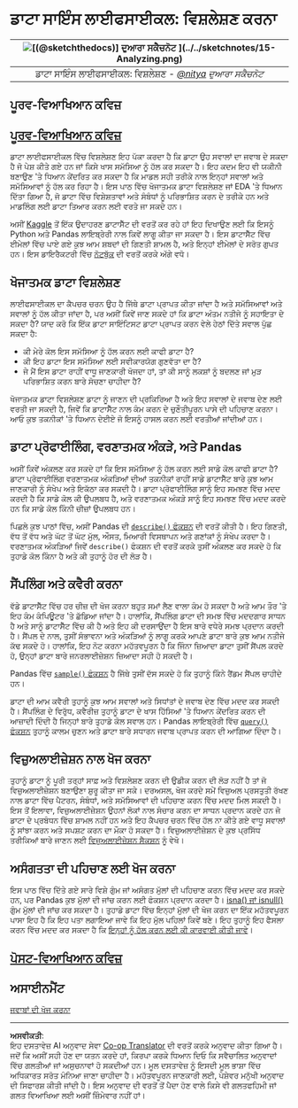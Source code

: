 <!--
CO_OP_TRANSLATOR_METADATA:
{
  "original_hash": "a167aa0bfb1c46ece1b3d21ae939cc0d",
  "translation_date": "2025-09-04T17:21:27+00:00",
  "source_file": "4-Data-Science-Lifecycle/15-analyzing/README.md",
  "language_code": "pa"
}
-->
# ਡਾਟਾ ਸਾਇੰਸ ਲਾਈਫਸਾਈਕਲ: ਵਿਸ਼ਲੇਸ਼ਣ ਕਰਨਾ

|![ [(@sketchthedocs)] ਦੁਆਰਾ ਸਕੈਚਨੋਟ](https://sketchthedocs.dev) ](../../sketchnotes/15-Analyzing.png)|
|:---:|
| ਡਾਟਾ ਸਾਇੰਸ ਲਾਈਫਸਾਈਕਲ: ਵਿਸ਼ਲੇਸ਼ਣ - _[@nitya](https://twitter.com/nitya) ਦੁਆਰਾ ਸਕੈਚਨੋਟ_ |

## ਪੂਰਵ-ਵਿਆਖਿਆਨ ਕਵਿਜ਼

## [ਪੂਰਵ-ਵਿਆਖਿਆਨ ਕਵਿਜ਼](https://purple-hill-04aebfb03.1.azurestaticapps.net/quiz/28)

ਡਾਟਾ ਲਾਈਫਸਾਈਕਲ ਵਿੱਚ ਵਿਸ਼ਲੇਸ਼ਣ ਇਹ ਪੱਕਾ ਕਰਦਾ ਹੈ ਕਿ ਡਾਟਾ ਉਹ ਸਵਾਲਾਂ ਦਾ ਜਵਾਬ ਦੇ ਸਕਦਾ ਹੈ ਜੋ ਪੇਸ਼ ਕੀਤੇ ਗਏ ਹਨ ਜਾਂ ਕਿਸੇ ਖਾਸ ਸਮੱਸਿਆ ਨੂੰ ਹੱਲ ਕਰ ਸਕਦਾ ਹੈ। ਇਹ ਕਦਮ ਇਹ ਵੀ ਯਕੀਨੀ ਬਣਾਉਣ 'ਤੇ ਧਿਆਨ ਕੇਂਦਰਿਤ ਕਰ ਸਕਦਾ ਹੈ ਕਿ ਮਾਡਲ ਸਹੀ ਤਰੀਕੇ ਨਾਲ ਇਨ੍ਹਾਂ ਸਵਾਲਾਂ ਅਤੇ ਸਮੱਸਿਆਵਾਂ ਨੂੰ ਹੱਲ ਕਰ ਰਿਹਾ ਹੈ। ਇਸ ਪਾਠ ਵਿੱਚ ਖੋਜਾਤਮਕ ਡਾਟਾ ਵਿਸ਼ਲੇਸ਼ਣ ਜਾਂ EDA 'ਤੇ ਧਿਆਨ ਦਿੱਤਾ ਗਿਆ ਹੈ, ਜੋ ਡਾਟਾ ਵਿੱਚ ਵਿਸ਼ੇਸ਼ਤਾਵਾਂ ਅਤੇ ਸੰਬੰਧਾਂ ਨੂੰ ਪਰਿਭਾਸ਼ਿਤ ਕਰਨ ਦੇ ਤਰੀਕੇ ਹਨ ਅਤੇ ਮਾਡਲਿੰਗ ਲਈ ਡਾਟਾ ਤਿਆਰ ਕਰਨ ਲਈ ਵਰਤੇ ਜਾ ਸਕਦੇ ਹਨ।

ਅਸੀਂ [Kaggle](https://www.kaggle.com/balaka18/email-spam-classification-dataset-csv/version/1) ਤੋਂ ਇੱਕ ਉਦਾਹਰਣ ਡਾਟਾਸੈੱਟ ਦੀ ਵਰਤੋਂ ਕਰ ਰਹੇ ਹਾਂ ਇਹ ਦਿਖਾਉਣ ਲਈ ਕਿ ਇਸਨੂੰ Python ਅਤੇ Pandas ਲਾਇਬ੍ਰੇਰੀ ਨਾਲ ਕਿਵੇਂ ਲਾਗੂ ਕੀਤਾ ਜਾ ਸਕਦਾ ਹੈ। ਇਸ ਡਾਟਾਸੈੱਟ ਵਿੱਚ ਈਮੇਲਾਂ ਵਿੱਚ ਪਾਏ ਗਏ ਕੁਝ ਆਮ ਸ਼ਬਦਾਂ ਦੀ ਗਿਣਤੀ ਸ਼ਾਮਲ ਹੈ, ਅਤੇ ਇਨ੍ਹਾਂ ਈਮੇਲਾਂ ਦੇ ਸਰੋਤ ਗੁਪਤ ਹਨ। ਇਸ ਡਾਇਰੈਕਟਰੀ ਵਿੱਚ [ਨੋਟਬੁੱਕ](notebook.ipynb) ਦੀ ਵਰਤੋਂ ਕਰਕੇ ਅੱਗੇ ਵਧੋ।

## ਖੋਜਾਤਮਕ ਡਾਟਾ ਵਿਸ਼ਲੇਸ਼ਣ

ਲਾਈਫਸਾਈਕਲ ਦਾ ਕੈਪਚਰ ਚਰਨ ਉਹ ਹੈ ਜਿੱਥੇ ਡਾਟਾ ਪ੍ਰਾਪਤ ਕੀਤਾ ਜਾਂਦਾ ਹੈ ਅਤੇ ਸਮੱਸਿਆਵਾਂ ਅਤੇ ਸਵਾਲਾਂ ਨੂੰ ਹੱਲ ਕੀਤਾ ਜਾਂਦਾ ਹੈ, ਪਰ ਅਸੀਂ ਕਿਵੇਂ ਜਾਣ ਸਕਦੇ ਹਾਂ ਕਿ ਡਾਟਾ ਅੰਤਮ ਨਤੀਜੇ ਨੂੰ ਸਹਾਇਤਾ ਦੇ ਸਕਦਾ ਹੈ? ਯਾਦ ਕਰੋ ਕਿ ਇੱਕ ਡਾਟਾ ਸਾਇੰਟਿਸਟ ਡਾਟਾ ਪ੍ਰਾਪਤ ਕਰਨ ਵੇਲੇ ਹੇਠਾਂ ਦਿੱਤੇ ਸਵਾਲ ਪੁੱਛ ਸਕਦਾ ਹੈ:
- ਕੀ ਮੇਰੇ ਕੋਲ ਇਸ ਸਮੱਸਿਆ ਨੂੰ ਹੱਲ ਕਰਨ ਲਈ ਕਾਫੀ ਡਾਟਾ ਹੈ?
- ਕੀ ਇਹ ਡਾਟਾ ਇਸ ਸਮੱਸਿਆ ਲਈ ਸਵੀਕਾਰਯੋਗ ਗੁਣਵੱਤਾ ਦਾ ਹੈ?
- ਜੇ ਮੈਂ ਇਸ ਡਾਟਾ ਰਾਹੀਂ ਵਾਧੂ ਜਾਣਕਾਰੀ ਖੋਜਦਾ ਹਾਂ, ਤਾਂ ਕੀ ਸਾਨੂੰ ਲਕਸ਼ਾਂ ਨੂੰ ਬਦਲਣ ਜਾਂ ਮੁੜ ਪਰਿਭਾਸ਼ਿਤ ਕਰਨ ਬਾਰੇ ਸੋਚਣਾ ਚਾਹੀਦਾ ਹੈ?

ਖੋਜਾਤਮਕ ਡਾਟਾ ਵਿਸ਼ਲੇਸ਼ਣ ਡਾਟਾ ਨੂੰ ਜਾਣਨ ਦੀ ਪ੍ਰਕਿਰਿਆ ਹੈ ਅਤੇ ਇਹ ਸਵਾਲਾਂ ਦੇ ਜਵਾਬ ਦੇਣ ਲਈ ਵਰਤੀ ਜਾ ਸਕਦੀ ਹੈ, ਜਿਵੇਂ ਕਿ ਡਾਟਾਸੈੱਟ ਨਾਲ ਕੰਮ ਕਰਨ ਦੇ ਚੁਣੌਤੀਪੂਰਨ ਪਾਸੇ ਦੀ ਪਹਿਚਾਣ ਕਰਨਾ। ਆਓ ਕੁਝ ਤਕਨੀਕਾਂ 'ਤੇ ਧਿਆਨ ਦੇਈਏ ਜੋ ਇਸਨੂੰ ਹਾਸਲ ਕਰਨ ਲਈ ਵਰਤੀਆਂ ਜਾਂਦੀਆਂ ਹਨ।

## ਡਾਟਾ ਪ੍ਰੋਫਾਈਲਿੰਗ, ਵਰਣਾਤਮਕ ਅੰਕੜੇ, ਅਤੇ Pandas
ਅਸੀਂ ਕਿਵੇਂ ਅੰਕਲਣ ਕਰ ਸਕਦੇ ਹਾਂ ਕਿ ਇਸ ਸਮੱਸਿਆ ਨੂੰ ਹੱਲ ਕਰਨ ਲਈ ਸਾਡੇ ਕੋਲ ਕਾਫੀ ਡਾਟਾ ਹੈ? ਡਾਟਾ ਪ੍ਰੋਫਾਈਲਿੰਗ ਵਰਣਾਤਮਕ ਅੰਕੜਿਆਂ ਦੀਆਂ ਤਕਨੀਕਾਂ ਰਾਹੀਂ ਸਾਡੇ ਡਾਟਾਸੈੱਟ ਬਾਰੇ ਕੁਝ ਆਮ ਜਾਣਕਾਰੀ ਨੂੰ ਸੰਖੇਪ ਅਤੇ ਇਕੱਠਾ ਕਰ ਸਕਦੀ ਹੈ। ਡਾਟਾ ਪ੍ਰੋਫਾਈਲਿੰਗ ਸਾਨੂੰ ਇਹ ਸਮਝਣ ਵਿੱਚ ਮਦਦ ਕਰਦੀ ਹੈ ਕਿ ਸਾਡੇ ਕੋਲ ਕੀ ਉਪਲਬਧ ਹੈ, ਅਤੇ ਵਰਣਾਤਮਕ ਅੰਕੜੇ ਸਾਨੂੰ ਇਹ ਸਮਝਣ ਵਿੱਚ ਮਦਦ ਕਰਦੇ ਹਨ ਕਿ ਸਾਡੇ ਕੋਲ ਕਿੰਨੀ ਚੀਜ਼ਾਂ ਉਪਲਬਧ ਹਨ।

ਪਿਛਲੇ ਕੁਝ ਪਾਠਾਂ ਵਿੱਚ, ਅਸੀਂ Pandas ਦੀ [`describe()` ਫੰਕਸ਼ਨ](https://pandas.pydata.org/pandas-docs/stable/reference/api/pandas.DataFrame.describe.html) ਦੀ ਵਰਤੋਂ ਕੀਤੀ ਹੈ। ਇਹ ਗਿਣਤੀ, ਵੱਧ ਤੋਂ ਵੱਧ ਅਤੇ ਘੱਟ ਤੋਂ ਘੱਟ ਮੁੱਲ, ਔਸਤ, ਮਿਆਰੀ ਵਿਸਥਾਪਨ ਅਤੇ ਗਣਾਂਕਾਂ ਨੂੰ ਸੰਖੇਪ ਕਰਦਾ ਹੈ। ਵਰਣਾਤਮਕ ਅੰਕੜਿਆਂ ਜਿਵੇਂ `describe()` ਫੰਕਸ਼ਨ ਦੀ ਵਰਤੋਂ ਕਰਕੇ ਤੁਸੀਂ ਅੰਕਲਣ ਕਰ ਸਕਦੇ ਹੋ ਕਿ ਤੁਹਾਡੇ ਕੋਲ ਕਿੰਨਾ ਹੈ ਅਤੇ ਕੀ ਤੁਹਾਨੂੰ ਹੋਰ ਦੀ ਲੋੜ ਹੈ।

## ਸੈਂਪਲਿੰਗ ਅਤੇ ਕਵੈਰੀ ਕਰਨਾ
ਵੱਡੇ ਡਾਟਾਸੈੱਟ ਵਿੱਚ ਹਰ ਚੀਜ਼ ਦੀ ਖੋਜ ਕਰਨਾ ਬਹੁਤ ਸਮਾਂ ਲੈਣ ਵਾਲਾ ਕੰਮ ਹੋ ਸਕਦਾ ਹੈ ਅਤੇ ਆਮ ਤੌਰ 'ਤੇ ਇਹ ਕੰਮ ਕੰਪਿਊਟਰ 'ਤੇ ਛੱਡਿਆ ਜਾਂਦਾ ਹੈ। ਹਾਲਾਂਕਿ, ਸੈਂਪਲਿੰਗ ਡਾਟਾ ਦੀ ਸਮਝ ਵਿੱਚ ਮਦਦਗਾਰ ਸਾਧਨ ਹੈ ਅਤੇ ਸਾਨੂੰ ਡਾਟਾਸੈੱਟ ਵਿੱਚ ਕੀ ਹੈ ਅਤੇ ਇਹ ਕੀ ਦਰਸਾਉਂਦਾ ਹੈ ਇਸ ਬਾਰੇ ਵਧੇਰੇ ਸਮਝ ਪ੍ਰਦਾਨ ਕਰਦੀ ਹੈ। ਸੈਂਪਲ ਦੇ ਨਾਲ, ਤੁਸੀਂ ਸੰਭਾਵਨਾ ਅਤੇ ਅੰਕੜਿਆਂ ਨੂੰ ਲਾਗੂ ਕਰਕੇ ਆਪਣੇ ਡਾਟਾ ਬਾਰੇ ਕੁਝ ਆਮ ਨਤੀਜੇ ਕੱਢ ਸਕਦੇ ਹੋ। ਹਾਲਾਂਕਿ, ਇਹ ਨੋਟ ਕਰਨਾ ਮਹੱਤਵਪੂਰਨ ਹੈ ਕਿ ਜਿੰਨਾ ਜ਼ਿਆਦਾ ਡਾਟਾ ਤੁਸੀਂ ਸੈਂਪਲ ਕਰਦੇ ਹੋ, ਉਨ੍ਹਾਂ ਡਾਟਾ ਬਾਰੇ ਜਨਰਲਾਈਜ਼ੇਸ਼ਨ ਜ਼ਿਆਦਾ ਸਹੀ ਹੋ ਸਕਦੀ ਹੈ।

Pandas ਵਿੱਚ [`sample()` ਫੰਕਸ਼ਨ](https://pandas.pydata.org/pandas-docs/stable/reference/api/pandas.DataFrame.sample.html) ਹੈ ਜਿੱਥੇ ਤੁਸੀਂ ਦੱਸ ਸਕਦੇ ਹੋ ਕਿ ਤੁਹਾਨੂੰ ਕਿੰਨੇ ਰੈਂਡਮ ਸੈਂਪਲ ਚਾਹੀਦੇ ਹਨ।

ਡਾਟਾ ਦੀ ਆਮ ਕਵੈਰੀ ਤੁਹਾਨੂੰ ਕੁਝ ਆਮ ਸਵਾਲਾਂ ਅਤੇ ਸਿਧਾਂਤਾਂ ਦੇ ਜਵਾਬ ਦੇਣ ਵਿੱਚ ਮਦਦ ਕਰ ਸਕਦੀ ਹੈ। ਸੈਂਪਲਿੰਗ ਦੇ ਵਿਰੁੱਧ, ਕਵੈਰੀਜ਼ ਤੁਹਾਨੂੰ ਡਾਟਾ ਦੇ ਖਾਸ ਹਿੱਸਿਆਂ 'ਤੇ ਧਿਆਨ ਕੇਂਦਰਿਤ ਕਰਨ ਦੀ ਆਜ਼ਾਦੀ ਦਿੰਦੀ ਹੈ ਜਿਨ੍ਹਾਂ ਬਾਰੇ ਤੁਹਾਡੇ ਕੋਲ ਸਵਾਲ ਹਨ। Pandas ਲਾਇਬ੍ਰੇਰੀ ਵਿੱਚ [`query()` ਫੰਕਸ਼ਨ](https://pandas.pydata.org/pandas-docs/stable/reference/api/pandas.DataFrame.query.html) ਤੁਹਾਨੂੰ ਕਾਲਮ ਚੁਣਨ ਅਤੇ ਡਾਟਾ ਬਾਰੇ ਸਧਾਰਨ ਜਵਾਬ ਪ੍ਰਾਪਤ ਕਰਨ ਦੀ ਆਗਿਆ ਦਿੰਦਾ ਹੈ।

## ਵਿਜ਼ੁਅਲਾਈਜ਼ੇਸ਼ਨ ਨਾਲ ਖੋਜ ਕਰਨਾ
ਤੁਹਾਨੂੰ ਡਾਟਾ ਨੂੰ ਪੂਰੀ ਤਰ੍ਹਾਂ ਸਾਫ਼ ਅਤੇ ਵਿਸ਼ਲੇਸ਼ਣ ਕਰਨ ਦੀ ਉਡੀਕ ਕਰਨ ਦੀ ਲੋੜ ਨਹੀਂ ਹੈ ਤਾਂ ਜੋ ਵਿਜ਼ੁਅਲਾਈਜ਼ੇਸ਼ਨ ਬਣਾਉਣਾ ਸ਼ੁਰੂ ਕੀਤਾ ਜਾ ਸਕੇ। ਦਰਅਸਲ, ਖੋਜ ਕਰਦੇ ਸਮੇਂ ਵਿਜ਼ੁਅਲ ਪ੍ਰਸਤੁਤੀ ਰੱਖਣ ਨਾਲ ਡਾਟਾ ਵਿੱਚ ਪੈਟਰਨ, ਸੰਬੰਧਾਂ, ਅਤੇ ਸਮੱਸਿਆਵਾਂ ਦੀ ਪਹਿਚਾਣ ਕਰਨ ਵਿੱਚ ਮਦਦ ਮਿਲ ਸਕਦੀ ਹੈ। ਇਸ ਤੋਂ ਇਲਾਵਾ, ਵਿਜ਼ੁਅਲਾਈਜ਼ੇਸ਼ਨ ਉਹਨਾਂ ਲੋਕਾਂ ਨਾਲ ਸੰਚਾਰ ਕਰਨ ਦਾ ਸਾਧਨ ਪ੍ਰਦਾਨ ਕਰਦੇ ਹਨ ਜੋ ਡਾਟਾ ਦੇ ਪ੍ਰਬੰਧਨ ਵਿੱਚ ਸ਼ਾਮਲ ਨਹੀਂ ਹਨ ਅਤੇ ਇਹ ਕੈਪਚਰ ਚਰਨ ਵਿੱਚ ਹੱਲ ਨਾ ਕੀਤੇ ਗਏ ਵਾਧੂ ਸਵਾਲਾਂ ਨੂੰ ਸਾਂਝਾ ਕਰਨ ਅਤੇ ਸਪਸ਼ਟ ਕਰਨ ਦਾ ਮੌਕਾ ਹੋ ਸਕਦਾ ਹੈ। ਵਿਜ਼ੁਅਲਾਈਜ਼ੇਸ਼ਨ ਦੇ ਕੁਝ ਪ੍ਰਸਿੱਧ ਤਰੀਕਿਆਂ ਬਾਰੇ ਜਾਣਨ ਲਈ [ਵਿਜ਼ੁਅਲਾਈਜ਼ੇਸ਼ਨ ਸੈਕਸ਼ਨ](../../../../../../../../../3-Data-Visualization) ਨੂੰ ਵੇਖੋ।

## ਅਸੰਗਤਤਾ ਦੀ ਪਹਿਚਾਣ ਲਈ ਖੋਜ ਕਰਨਾ
ਇਸ ਪਾਠ ਵਿੱਚ ਦਿੱਤੇ ਗਏ ਸਾਰੇ ਵਿਸ਼ੇ ਗੁੰਮ ਜਾਂ ਅਸੰਗਤ ਮੁੱਲਾਂ ਦੀ ਪਹਿਚਾਣ ਕਰਨ ਵਿੱਚ ਮਦਦ ਕਰ ਸਕਦੇ ਹਨ, ਪਰ Pandas ਕੁਝ ਮੁੱਲਾਂ ਦੀ ਜਾਂਚ ਕਰਨ ਲਈ ਫੰਕਸ਼ਨ ਪ੍ਰਦਾਨ ਕਰਦਾ ਹੈ। [isna() ਜਾਂ isnull()](https://pandas.pydata.org/pandas-docs/stable/reference/api/pandas.isna.html) ਗੁੰਮ ਮੁੱਲਾਂ ਦੀ ਜਾਂਚ ਕਰ ਸਕਦਾ ਹੈ। ਤੁਹਾਡੇ ਡਾਟਾ ਵਿੱਚ ਇਨ੍ਹਾਂ ਮੁੱਲਾਂ ਦੀ ਖੋਜ ਕਰਨ ਦਾ ਇੱਕ ਮਹੱਤਵਪੂਰਨ ਪਾਸਾ ਇਹ ਹੈ ਕਿ ਇਹ ਪਤਾ ਲਗਾਇਆ ਜਾਵੇ ਕਿ ਇਹ ਮੁੱਲ ਪਹਿਲਾਂ ਕਿਵੇਂ ਬਣੇ। ਇਹ ਤੁਹਾਨੂੰ ਇਹ ਫੈਸਲਾ ਕਰਨ ਵਿੱਚ ਮਦਦ ਕਰ ਸਕਦਾ ਹੈ ਕਿ [ਇਨ੍ਹਾਂ ਨੂੰ ਹੱਲ ਕਰਨ ਲਈ ਕੀ ਕਾਰਵਾਈ ਕੀਤੀ ਜਾਵੇ](/2-Working-With-Data/08-data-preparation/notebook.ipynb)।

## [ਪੋਸਟ-ਵਿਆਖਿਆਨ ਕਵਿਜ਼](https://ff-quizzes.netlify.app/en/ds/)

## ਅਸਾਈਨਮੈਂਟ

[ਜਵਾਬਾਂ ਦੀ ਖੋਜ ਕਰਨਾ](assignment.md)

---

**ਅਸਵੀਕਤੀ**:  
ਇਹ ਦਸਤਾਵੇਜ਼ AI ਅਨੁਵਾਦ ਸੇਵਾ [Co-op Translator](https://github.com/Azure/co-op-translator) ਦੀ ਵਰਤੋਂ ਕਰਕੇ ਅਨੁਵਾਦ ਕੀਤਾ ਗਿਆ ਹੈ। ਜਦੋਂ ਕਿ ਅਸੀਂ ਸਹੀ ਹੋਣ ਦਾ ਯਤਨ ਕਰਦੇ ਹਾਂ, ਕਿਰਪਾ ਕਰਕੇ ਧਿਆਨ ਦਿਓ ਕਿ ਸਵੈਚਾਲਿਤ ਅਨੁਵਾਦਾਂ ਵਿੱਚ ਗਲਤੀਆਂ ਜਾਂ ਅਸੁਚਨਾਵਾਂ ਹੋ ਸਕਦੀਆਂ ਹਨ। ਮੂਲ ਦਸਤਾਵੇਜ਼ ਨੂੰ ਇਸਦੀ ਮੂਲ ਭਾਸ਼ਾ ਵਿੱਚ ਅਧਿਕਾਰਤ ਸਰੋਤ ਮੰਨਿਆ ਜਾਣਾ ਚਾਹੀਦਾ ਹੈ। ਮਹੱਤਵਪੂਰਨ ਜਾਣਕਾਰੀ ਲਈ, ਪੇਸ਼ੇਵਰ ਮਨੁੱਖੀ ਅਨੁਵਾਦ ਦੀ ਸਿਫਾਰਸ਼ ਕੀਤੀ ਜਾਂਦੀ ਹੈ। ਇਸ ਅਨੁਵਾਦ ਦੀ ਵਰਤੋਂ ਤੋਂ ਪੈਦਾ ਹੋਣ ਵਾਲੇ ਕਿਸੇ ਵੀ ਗਲਤਫਹਿਮੀ ਜਾਂ ਗਲਤ ਵਿਆਖਿਆ ਲਈ ਅਸੀਂ ਜ਼ਿੰਮੇਵਾਰ ਨਹੀਂ ਹਾਂ।
